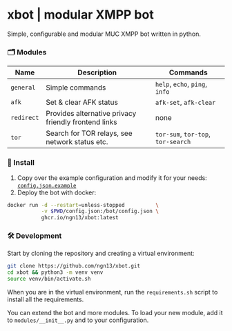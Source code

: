 # xbot | modular XMPP bot 
Simple, configurable and modular MUC XMPP bot written in python.

### 🗂 Modules
| Name       | Description                                          | Commands 
| ---------- | ---------------------------------------------------- | -------------------------------
| `general`  | Simple commands                                      | `help`, `echo`, `ping`, `info`
| `afk`      | Set & clear AFK status                               | `afk-set`, `afk-clear`
| `redirect` | Provides alternative privacy friendly frontend links | none
| `tor`      | Search for TOR relays, see network status etc.       | `tor-sum`, `tor-top`, `tor-search`

### 🚀 Install
1. Copy over the example configuration and modify it for your needs: [`config.json.example`](config.json.example)
2. Deploy the bot with docker:
```bash
docker run -d --restart=unless-stopped          \
           -v $PWD/config.json:/bot/config.json \
           ghcr.io/ngn13/xbot:latest 
```

### 🛠 Development
Start by cloning the repository and creating a virtual environment:
```bash
git clone https://github.com/ngn13/xbot.git
cd xbot && python3 -m venv venv
source venv/bin/activate.sh
```
When you are in the virtual environment, run the `requirements.sh` script to install all the requirements. 

You can extend the bot and more modules. To load your new module, add it to `modules/__init__.py` and to your configuration.
